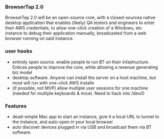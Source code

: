 ### BrowserTap 2.0

BrowserTap 2.0 will be an open-source core, with a closed-sourcea native desktop application that enables (likely) QA testers and engineers to enter their AWS credentials, to allow one-click creation of a Windows, etc instance to debug their application manually, broadcasted from a web browser running on said instance.

### user hooks

- entirely open source. enable people to run BT on their infastructure. Entices people to improve the core, while allowing a revenue generating biz model
- desktop software. Anyone can install the server on a host machine, but most will run with one-click AWS installs
- (if possible, not MVP) allow multiple user sessions for one machine (needed for multiple keyboards & mice). Need to hack into /dev/0

### Features

- dead-simple Mac app to start an instance, give it a local URL to tunnel to the instance, and auto-open in your local browser
- auto discover devices plugged in via USB and broadcast them via BT software.
